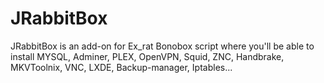 ﻿# JRabbitBox

JRabbitBox is an add-on for Ex_rat Bonobox script where you'll be able to install MYSQL, Adminer, PLEX, OpenVPN, Squid, ZNC, Handbrake, MKVToolnix, VNC, LXDE, Backup-manager, Iptables...
